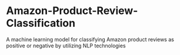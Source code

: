 # Amazon-Product-Review-Classification
A machine learning model for classifying Amazon product reviews as positive or negative by utilizing NLP technologies
